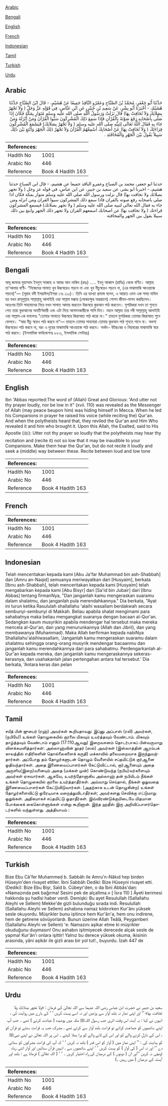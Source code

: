 [Arabic](#arabic)

[Bengali](#bengali)

[English](#english)

[French](#french)

[Indonesian](#indonesian)

[Tamil](#tamil)

[Turkish](#turkish)

[Urdu](#urdu)

## Arabic


<div dir="rtl" lang="ar" style={{fontSize:'larger',backgroundColor:'#f8f9fa',padding:20}}>
حَدَّثَنَا أَبُو جَعْفَرٍ، مُحَمَّدُ بْنُ الصَّبَّاحِ وَعَمْرٌو النَّاقِدُ جَمِيعًا عَنْ هُشَيْمٍ، - قَالَ ابْنُ الصَّبَّاحِ حَدَّثَنَا هُشَيْمٌ، - أَخْبَرَنَا أَبُو بِشْرٍ، عَنْ سَعِيدِ بْنِ جُبَيْرٍ، عَنِ ابْنِ عَبَّاسٍ، فِي قَوْلِهِ عَزَّ وَجَلَّ ‏(‏ وَلاَ تَجْهَرْ بِصَلاَتِكَ وَلاَ تُخَافِتْ بِهَا‏)‏ قَالَ نَزَلَتْ وَرَسُولُ اللَّهِ صلى الله عليه وسلم مُتَوَارٍ بِمَكَّةَ فَكَانَ إِذَا صَلَّى بِأَصْحَابِهِ رَفَعَ صَوْتَهُ بِالْقُرْآنِ فَإِذَا سَمِعَ ذَلِكَ الْمُشْرِكُونَ سَبُّوا الْقُرْآنَ وَمَنْ أَنْزَلَهُ وَمَنْ جَاءَ بِهِ فَقَالَ اللَّهُ تَعَالَى لِنَبِيِّهِ صلى الله عليه وسلم ‏(‏ وَلاَ تَجْهَرْ بِصَلاَتِكَ‏)‏ فَيَسْمَعَ الْمُشْرِكُونَ قِرَاءَتَكَ ‏(‏ وَلاَ تُخَافِتْ بِهَا‏)‏ عَنْ أَصْحَابِكَ أَسْمِعْهُمُ الْقُرْآنَ وَلاَ تَجْهَرْ ذَلِكَ الْجَهْرَ وَابْتَغِ بَيْنَ ذَلِكَ سَبِيلاً يَقُولُ بَيْنَ الْجَهْرِ وَالْمُخَافَتَةِ ‏.‏
</div>
<div style={{backgroundColor:'#f8f9fa',padding:20, marginBottom: 10}}><table> <thead> <tr> <th>References:</th> <th></th> </tr> </thead> <tbody><tr><td>Hadith No</td><td>1001</td></tr><tr><td>Arabic No</td><td>446</td></tr><tr><td>Reference</td><td>Book 4 Hadith 163</td></tr></tbody></table></div>


<div dir="rtl" lang="ar" style={{fontSize:'larger',backgroundColor:'#f8f9fa',padding:20}}>
حدثنا ابو جعفر، محمد بن الصباح وعمرو الناقد جميعا عن هشيم، - قال ابن الصباح حدثنا هشيم، - اخبرنا ابو بشر، عن سعيد بن جبير، عن ابن عباس، في قوله عز وجل ( ولا تجهر بصلاتك ولا تخافت بها) قال نزلت ورسول الله صلى الله عليه وسلم متوار بمكة فكان اذا صلى باصحابه رفع صوته بالقران فاذا سمع ذلك المشركون سبوا القران ومن انزله ومن جاء به فقال الله تعالى لنبيه صلى الله عليه وسلم ( ولا تجهر بصلاتك) فيسمع المشركون قراءتك ( ولا تخافت بها) عن اصحابك اسمعهم القران ولا تجهر ذلك الجهر وابتغ بين ذلك سبيلا يقول بين الجهر والمخافتة
</div>
<div style={{backgroundColor:'#f8f9fa',padding:20, marginBottom: 10}}><table> <thead> <tr> <th>References:</th> <th></th> </tr> </thead> <tbody><tr><td>Hadith No</td><td>1001</td></tr><tr><td>Arabic No</td><td>446</td></tr><tr><td>Reference</td><td>Book 4 Hadith 163</td></tr></tbody></table></div>

## Bengali


<div dir="ltr" lang="bn" style={{fontSize:'larger',backgroundColor:'#f8f9fa',padding:20}}>
আবূ জাফার মুহাম্মাদ ইবনুস্ সাব্বাহ ও আমর আন নাকিদ (রহঃ) ..... ইবনু আব্বাস (রাযিঃ) থেকে বর্ণিত। আল্লাহ তা'আলার বাণী- “নিজেদের সালাত খুব উচ্চস্বরেও পড়বে না এবং খুব নীচুস্বরেও পড়বে না, (এর মাঝামাঝি আওয়াজে পড়বে)"— (সূরাহ বনী ইসরাঈল/ইসরা ১৭ঃ ১১০)। তিনি এর ব্যাখ্যা প্রসঙ্গে বলেন, এ আয়াত এমন এক সময় নাযিল হয় যখন রাসূলুল্লাহ সাল্লাল্লাহু আলাইহি ওয়া সাল্লাম মক্কায় (লোকচক্ষুর অন্তরালে) গোপন জীবন-যাপন করছিলেন। অতঃপর তিনি সাহাবাদের নিয়ে যখন সালাত আদায় করতেন উচ্চস্বরে কুরআন পাঠ করতেন। মুশরিকরা যখন তা শুনতে পেত তারা কুরআনের অবতীর্ণকারী এবং এটা নিয়ে আগমনকারীকে গালি দিত। মহান আল্লাহ তার নবী সাল্লাল্লাহু আলাইহি ওয়া সাল্লাম-কে বললেনঃ "তোমার সালাতে উচ্চস্বরে কিরাআত পাঠ করো না।" তাহলে মুশরিকরা তোমার কিরাআত শুনে ফেলবে। “আর নীচু স্বরেও পাঠ করবে না”— তাহলে তোমার সাহাবারা তোমার কুরআন পাঠ শুনতে পাবে না। অবশ্য উচ্চস্বরেও পাঠ করবে না, বরং এ দুয়ের মাঝামাঝি আওয়াজে পাঠ করবে। অর্থাৎ- উচ্চৈঃস্বর ও নিম্নস্বরের মাঝামাঝি স্বরে পাঠ করবে। (ইসলামিক ফাউন্ডেশনঃ ৮৮৩, ইসলামিক সেন্টারঃ)
</div>
<div style={{backgroundColor:'#f8f9fa',padding:20, marginBottom: 10}}><table> <thead> <tr> <th>References:</th> <th></th> </tr> </thead> <tbody><tr><td>Hadith No</td><td>1001</td></tr><tr><td>Arabic No</td><td>446</td></tr><tr><td>Reference</td><td>Book 4 Hadith 163</td></tr></tbody></table></div>

## English


<div dir="ltr" lang="en" style={{fontSize:'larger',backgroundColor:'#f8f9fa',padding:20}}>
Ibn 'Abbas reported:The word of (Allah) Great and Glorious: 'And utter not thy prayer loudly, nor be low in it" (xvii. 110) was revealed as the Messenger of Allah (may peace beupon him) was hiding himself in Mecca. When he led his Companions in prayer he raised his voice (while reciting the) Qur'an. And when the polytheists heard that, they reviled the Qur'an and Him Who revealed it and him who brought it. Upon this Allah, the Exalted, said to His Apostle (ﷺ): Utter not thy prayer so loudly that the polytheists may hear thy recitation and (recite it) not so low that it may be inaudible to your Companions. Make them hear the Qur'an, but do not recite it loudly and seek a (middle) way between these. Recite between loud and low tone
</div>
<div style={{backgroundColor:'#f8f9fa',padding:20, marginBottom: 10}}><table> <thead> <tr> <th>References:</th> <th></th> </tr> </thead> <tbody><tr><td>Hadith No</td><td>1001</td></tr><tr><td>Arabic No</td><td>446</td></tr><tr><td>Reference</td><td>Book 4 Hadith 163</td></tr></tbody></table></div>

## French


<div dir="ltr" lang="fr" style={{fontSize:'larger',backgroundColor:'#f8f9fa',padding:20}}>

</div>
<div style={{backgroundColor:'#f8f9fa',padding:20, marginBottom: 10}}><table> <thead> <tr> <th>References:</th> <th></th> </tr> </thead> <tbody><tr><td>Hadith No</td><td>1001</td></tr><tr><td>Arabic No</td><td>446</td></tr><tr><td>Reference</td><td>Book 4 Hadith 163</td></tr></tbody></table></div>

## Indonesian


<div dir="ltr" lang="id" style={{fontSize:'larger',backgroundColor:'#f8f9fa',padding:20}}>
Telah menceritakan kepada kami [Abu Ja'far Muhammad bin ash-Shabbah] dan [Amru an-Naqid] semuanya meriwayatkan dari [Husyaim], berkata [Ibnu ash-Shabbah], telah menceritakan kepada kami [Husyaim] telah mengabarkan kepada kami [Abu Bisyr] dari [Sa'id bin Jubair] dari [Ibnu Abbas] tentang firmanNya, "Dan janganlah kamu mengeraskan suaramu dalam shalatmu, dan janganlah pula merendahkannya." Dia berkata, "Ayat ini turun ketika Rasululah shallallahu 'alaihi wasallam berdakwah secara sembunyi-sembunyi di Makkah. Beliau apabila shalat mengimami para sahabatnya maka beliau mengangkat suaranya dengan bacaan al-Qur'an. Sedangkan kaum musyrikin apabila mendengar hal tersebut maka mereka mencela al-Qur'an, dan yang menurunkannya (Allah dan Jibril), dan yang membawanya (Muhammad). Maka Allah berfirman kepada nabiNya Shallallahu'alaihiwasallam, 'Janganlah kamu mengeraskan suaramu dalam shalatmu sehingga orang-orang musyrik mendengar bacaanmu dan janganlah kamu merendahkannya dari para sahabatmu. Perdengarkanlah al-Qur'an kepada mereka, dan janganlah kamu mengeraskannya sekeras-kerasnya, dan usahakanlah jalan pertengahan antara hal tersebut.' Dia berkata, 'Antara keras dan pelan
</div>
<div style={{backgroundColor:'#f8f9fa',padding:20, marginBottom: 10}}><table> <thead> <tr> <th>References:</th> <th></th> </tr> </thead> <tbody><tr><td>Hadith No</td><td>1001</td></tr><tr><td>Arabic No</td><td>446</td></tr><tr><td>Reference</td><td>Book 4 Hadith 163</td></tr></tbody></table></div>

## Tamil


<div dir="ltr" lang="ta" style={{fontSize:'larger',backgroundColor:'#f8f9fa',padding:20}}>
சயீத் பின் ஜுபைர் (ரஹ்) அவர்கள் கூறியதாவது: இப்னு அப்பாஸ் (ரலி) அவர்கள், (நபியே!) உங்கள் தொழுகையில் குரலை மிகவும் உயர்த்தவும் வேண்டாம். மிகவும் தாழ்த்தவும் வேண்டாம் எனும் (17:110ஆவது) இறைவசனம் தொடர்பாகப் பின்வருமாறு விளக்கமளித்தார்கள்: அல்லாஹ்வின் தூதர் (ஸல்) அவர்கள் (இஸ்லாத்தின் ஆரம்பக் காலத்தில் எதிரிகளின் தொல்லைகளைக் கருதி) மக்காவில் தலைமறைவாக இருந்துவந்தார்கள். அப்போது தம் தோழர்களுடன் தொழும் வேளையில் சப்தமிட்டுக் குர்ஆனை ஓதிவந்தார்கள். அதை இணைவைப்பாளர்கள் கேட்டுவிட்டால், குர்ஆனையும் அதை அருளிய(இறை)வனையும் அதை (மக்கள் முன்) கொண்டுவந்த (நபிய)வர்களையும் அவர்கள் ஏசுவார்கள். ஆகவே, உயர்ந்தோனாகிய அல்லாஹ் தன் நபியிடம் நீங்கள் உங்கள் தொழுகையில் குரலை உயர்த்தாதீர்கள். அவ்வாறு செய்தால், நீங்கள் ஓதுவதை இணைவைப்பாளர்கள் கேட்டுவிடுவார்கள். (அதற்காக உடன் தொழுகின்ற) உங்கள் தோழர்களைவிட்டு ஒரேடியாக மறைத்துவிடாதீர்கள்; அவர்களது செவிக்கு எட்டுமாறு ஓதுங்கள். அதிகமாகச் சப்தமிட்டு ஓதாதீர்கள். இவ்விரண்டுக்குமிடையே மிதமான போக்கைக் கைகொள்ளுங்கள் என்று கூறினான். இந்த ஹதீஸ் இரு அறிவிப்பாளர்தொடர்களில் வந்துள்ளது. அத்தியாயம் :
</div>
<div style={{backgroundColor:'#f8f9fa',padding:20, marginBottom: 10}}><table> <thead> <tr> <th>References:</th> <th></th> </tr> </thead> <tbody><tr><td>Hadith No</td><td>1001</td></tr><tr><td>Arabic No</td><td>446</td></tr><tr><td>Reference</td><td>Book 4 Hadith 163</td></tr></tbody></table></div>

## Turkish


<div dir="ltr" lang="tr" style={{fontSize:'larger',backgroundColor:'#f8f9fa',padding:20}}>
Bize Ebu Câ'fer Muhammed b. Sabbâh ile Amru'n-Nâkıd hep birden Hüseyin'den rivayet ettiler. İbni Sabbâh Dediki: Bize Hüseyni rivayet etti. (Dediki): Bize Ebu Bişr, Saîd b. Cübeyr'den, o da İbni Abbâs'dan: «Namazında pek bağırma! Sesini pek de alçaltma.» [ İsra 110 ] Âyeti kerimesi hakkında şu hadîsi haber verdi. Demişki: Bu ayet Resulullah (Sallallahu Aleyhi ve Sellem) Mekke'de gizli bulunduğu sırada indi. Resulullah (Sallallahu Aleyhi ve Sellem) ashabına namaz kıldırırken Kur'ânı yüksek sesle okuyordu. Müşrikler bunu işitince hem Kur'ân'a, hem onu indirene, hem de getirene sövüyorlardı. Bunun üzerine Allah Teâlâ, Peygamberi (Sallallahu Aleyhi ve Sellem) 'e: Namazını aşikar etme ki müşrikler okuduğunu duymasın! Onu ashabın işitmiyecek derecede alçak sesle de yapma! Kur'ân'ı onlara işittir! Yalnız bu derece yüksek okuma, ikisinin arasında, yâni aşikâr ile gizli arası bir yol tut!., buyurdu. İzah 447 de
</div>
<div style={{backgroundColor:'#f8f9fa',padding:20, marginBottom: 10}}><table> <thead> <tr> <th>References:</th> <th></th> </tr> </thead> <tbody><tr><td>Hadith No</td><td>1001</td></tr><tr><td>Arabic No</td><td>446</td></tr><tr><td>Reference</td><td>Book 4 Hadith 163</td></tr></tbody></table></div>

## Urdu


<div dir="rtl" lang="ur" style={{fontSize:'larger',backgroundColor:'#f8f9fa',padding:20}}>
سعید بن جبیر نے حضرت ابن عباس رضی اللہ عنہما سے اللہ تعالیٰ کے فرمان : ﴿ولا تجهر بصلاتك ولا تخافت بها﴾ ’’ اور اپنی نماز نہ بلند آواز سے پڑھیں اور نہ اسے پست کریں ‘ ‘ کے بارے میں روایت کی ، انہوں نے کہا : یہ آیت اس وقت اتری جب رسول اللہﷺ مکہ میں پوشیدہ ( عبادت کرتے ) تھے ۔ جب آپ اپنے ساتھیوں کو جماعت کراتے تو قراءت بلند آواز سے کرتے تھے ، مشرک جب یہ قراءت سنتے تو قرآن کو ، اس کے نازل کرنے والے کو اور اس کے لانے والے کو برا بھلا کہتے ۔ اس پر اللہ تعالیٰ نے اپنے نبیﷺ کو ہدایت کی : ’’ اپنی نماز میں ( آواز کو اس قدر ) بلند نہ کریں ‘ ‘ کہ آپ کی قراءت مشرکوں کو سنائی دے ’’ اور نہ اس ( کی آواز ) کو پست کریں ‘ ‘ اپنے ساتھیوں سے ، انہیں قرآن سنائیں اور آواز اتنی زیاد اونچی نہ کریں ’’اور ان ( دونوں ) کے درمیان کی راہ اختیار کریں ۔ ‘ ‘ ( اللہ تعالیٰ ) فرماتا ہے : بلند اور آہستہ کے درمیان ( میں رہیں ۔)
</div>
<div style={{backgroundColor:'#f8f9fa',padding:20, marginBottom: 10}}><table> <thead> <tr> <th>References:</th> <th></th> </tr> </thead> <tbody><tr><td>Hadith No</td><td>1001</td></tr><tr><td>Arabic No</td><td>446</td></tr><tr><td>Reference</td><td>Book 4 Hadith 163</td></tr></tbody></table></div>